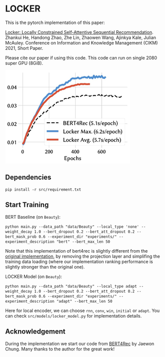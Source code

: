 # LOCKER

This is the pytorch implementation of this paper:

[Locker: Locally Constrained Self-Attentive Sequential Recommendation](https://dl.acm.org/doi/abs/10.1145/3459637.3482136). Zhankui He, Handong Zhao, Zhe Lin, Zhaowen Wang, Ajinkya Kale, Julian McAuley.
Conference on Information and Knowledge Management (CIKM) 2021, Short Paper.

Please cite our paper if using this code. This code can run on single 2080 super GPU (8GiB).

<img src="https://github.com/AaronHeee/LOCKER/blob/main/img/curve.jpg" width="400"/>

## Dependencies

```
pip install -r src/requirement.txt
```

## Start Training

BERT Baseline (on `Beauty`):
```shell
python main.py --data_path "data/Beauty" --local_type 'none' --weight_decay 1.0 --bert_dropout 0.2 --bert_att_dropout 0.2 --bert_mask_prob 0.6 --experiment_dir "experiments/" --experiment_description "bert" --bert_max_len 50
```
Note that this implementation of bert4rec is slightly different from the [original implementation](https://github.com/FeiSun/BERT4Rec), by removing the projection layer and simplifing the training data loading (where our implementation ranking performance is slightly stronger than the original one).

LOCKER Model (on `Beauty`):
```shell
python main.py --data_path "data/Beauty" --local_type adapt --weight_decay 1.0 --bert_dropout 0.2 --bert_att_dropout 0.2 --bert_mask_prob 0.6 --experiment_dir "experiments/" --experiment_description "adapt" --bert_max_len 50
```

Here for local encoder, we can choose `rnn`, `conv`, `win`, `initial` or `adapt`. You can check `src/models/locker_model.py` for implementation details.

## Acknowledgement

During the implementation we start our code from [BERT4Rec](https://github.com/jaywonchung/BERT4Rec-VAE-Pytorch) by Jaewon Chung. Many thanks to the author for the great work!

